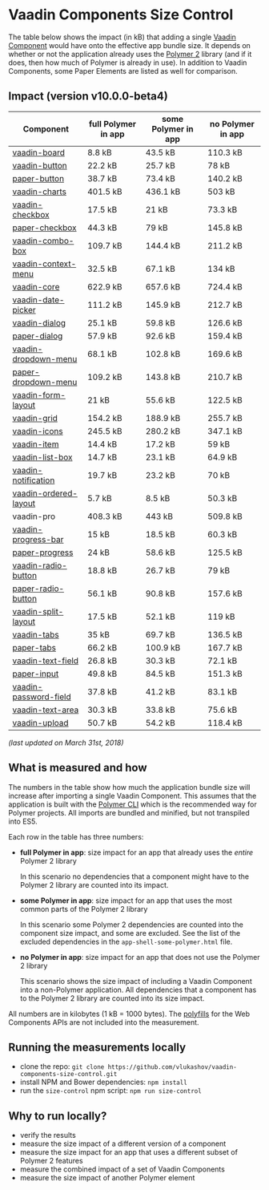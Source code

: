 # Vaadin Components Size Control

The table below shows the impact (in kB) that adding a single [Vaadin Component](https://vaadin.com/components) would have onto the effective app bundle size. It depends on whether or not the application already uses the [Polymer 2](https://www.polymer-project.org/) library (and if it does, then how much of Polymer is already in use). In addition to Vaadin Components, some Paper Elements are listed as well for comparison.

## Impact (version v10.0.0-beta4)

| Component                     | full Polymer in app | some Polymer in app | no Polymer in app |
| ----------------------------- | ------------------- | ------------------- | ----------------- |
| [vaadin-board][09]            | 8.8 kB              | 43.5 kB             | 110.3 kB          |
| [vaadin-button][10]           | 22.2 kB             | 25.7 kB             | 78 kB             |
| [paper-button][01]            | 38.7 kB             | 73.4 kB             | 140.2 kB          |
| [vaadin-charts][11]           | 401.5 kB            | 436.1 kB            | 503 kB            |
| [vaadin-checkbox][12]         | 17.5 kB             | 21 kB               | 73.3 kB           |
| [paper-checkbox][02]          | 44.3 kB             | 79 kB               | 145.8 kB          |
| [vaadin-combo-box][13]        | 109.7 kB            | 144.4 kB            | 211.2 kB          |
| [vaadin-context-menu][14]     | 32.5 kB             | 67.1 kB             | 134 kB            |
| [vaadin-core][15]             | 622.9 kB            | 657.6 kB            | 724.4 kB          |
| [vaadin-date-picker][16]      | 111.2 kB            | 145.9 kB            | 212.7 kB          |
| [vaadin-dialog][17]           | 25.1 kB             | 59.8 kB             | 126.6 kB          |
| [paper-dialog][03]            | 57.9 kB             | 92.6 kB             | 159.4 kB          |
| [vaadin-dropdown-menu][18]    | 68.1 kB             | 102.8 kB            | 169.6 kB          |
| [paper-dropdown-menu][04]     | 109.2 kB            | 143.8 kB            | 210.7 kB          |
| [vaadin-form-layout][19]      | 21 kB               | 55.6 kB             | 122.5 kB          |
| [vaadin-grid][20]             | 154.2 kB            | 188.9 kB            | 255.7 kB          |
| [vaadin-icons][21]            | 245.5 kB            | 280.2 kB            | 347.1 kB          |
| [vaadin-item][22]             | 14.4 kB             | 17.2 kB             | 59 kB             |
| [vaadin-list-box][23]         | 14.7 kB             | 23.1 kB             | 64.9 kB           |
| [vaadin-notification][24]     | 19.7 kB             | 23.2 kB             | 70 kB             |
| [vaadin-ordered-layout][25]   | 5.7 kB              | 8.5 kB              | 50.3 kB           |
| vaadin-pro                    | 408.3 kB            | 443 kB              | 509.8 kB          |
| [vaadin-progress-bar][27]     | 15 kB               | 18.5 kB             | 60.3 kB           |
| [paper-progress][06]          | 24 kB               | 58.6 kB             | 125.5 kB          |
| [vaadin-radio-button][28]     | 18.8 kB             | 26.7 kB             | 79 kB             |
| [paper-radio-button][07]      | 56.1 kB             | 90.8 kB             | 157.6 kB          |
| [vaadin-split-layout][29]     | 17.5 kB             | 52.1 kB             | 119 kB            |
| [vaadin-tabs][30]             | 35 kB               | 69.7 kB             | 136.5 kB          |
| [paper-tabs][08]              | 66.2 kB             | 100.9 kB            | 167.7 kB          |
| [vaadin-text-field][31.1]     | 26.8 kB             | 30.3 kB             | 72.1 kB           |
| [paper-input][05]             | 49.8 kB             | 84.5 kB             | 151.3 kB          |
| [vaadin-password-field][31.2] | 37.8 kB             | 41.2 kB             | 83.1 kB           |
| [vaadin-text-area][31.3]      | 30.3 kB             | 33.8 kB             | 75.6 kB           |
| [vaadin-upload][32]           | 50.7 kB             | 54.2 kB             | 118.4 kB          |

[01]: https://github.com/PolymerElements/paper-button "see the <paper-button> repo on GitHub"
[02]: https://github.com/PolymerElements/paper-checkbox "see the <paper-checkbox> repo on GitHub"
[03]: https://github.com/PolymerElements/paper-dialog "see the <paper-dialog> repo on GitHub"
[04]: https://github.com/PolymerElements/paper-dropdown-menu "see the <paper-dropdown-menu> repo on GitHub"
[05]: https://github.com/PolymerElements/paper-input "see the <paper-input> repo on GitHub"
[06]: https://github.com/PolymerElements/paper-progress "see the <paper-progress> repo on GitHub"
[07]: https://github.com/PolymerElements/paper-radio-button "see the <paper-radio-button> repo on GitHub"
[08]: https://github.com/PolymerElements/paper-tabs "see the <paper-tabs> repo on GitHub"
[09]: https://github.com/vaadin/vaadin-board "see the <vaadin-board> repo on GitHub"
[10]: https://github.com/vaadin/vaadin-button "see the <vaadin-button> repo on GitHub"
[11]: https://github.com/vaadin/vaadin-charts "see the <vaadin-charts> repo on GitHub"
[12]: https://github.com/vaadin/vaadin-checkbox "see the <vaadin-checkbox> repo on GitHub"
[13]: https://github.com/vaadin/vaadin-combo-box "see the <vaadin-combo-box> repo on GitHub"
[14]: https://github.com/vaadin/vaadin-context-menu "see the <vaadin-context-menu> repo on GitHub"
[15]: https://github.com/vaadin/vaadin-core "see the <vaadin-core> repo on GitHub"
[16]: https://github.com/vaadin/vaadin-date-picker "see the <vaadin-date-picker> repo on GitHub"
[17]: https://github.com/vaadin/vaadin-dialog "see the <vaadin-dialog> repo on GitHub"
[18]: https://github.com/vaadin/vaadin-dropdown-menu "see the <vaadin-dropdown-menu> repo on GitHub"
[19]: https://github.com/vaadin/vaadin-form-layout "see the <vaadin-form-layout> repo on GitHub"
[20]: https://github.com/vaadin/vaadin-grid "see the <vaadin-grid> repo on GitHub"
[21]: https://github.com/vaadin/vaadin-icons "see the <vaadin-icons> repo on GitHub"
[22]: https://github.com/vaadin/vaadin-item "see the <vaadin-item> repo on GitHub"
[23]: https://github.com/vaadin/vaadin-list-box "see the <vaadin-list-box> repo on GitHub"
[24]: https://github.com/vaadin/vaadin-notification "see the <vaadin-notification> repo on GitHub"
[25]: https://github.com/vaadin/vaadin-ordered-layout "see the <vaadin-ordered-layout> repo on GitHub"
[27]: https://github.com/vaadin/vaadin-progress-bar "see the <vaadin-progress-bar> repo on GitHub"
[28]: https://github.com/vaadin/vaadin-radio-button "see the <vaadin-radio-button> repo on GitHub"
[29]: https://github.com/vaadin/vaadin-split-layout "see the <vaadin-split-layout> repo on GitHub"
[30]: https://github.com/vaadin/vaadin-tabs "see the <vaadin-tabs> repo on GitHub"
[31.1]: https://github.com/vaadin/vaadin-text-field "see the <vaadin-text-field> repo on GitHub"
[31.2]: https://github.com/vaadin/vaadin-text-field "see the <vaadin-password-field> repo on GitHub"
[31.3]: https://github.com/vaadin/vaadin-text-field "see the <vaadin-text-area> repo on GitHub"
[32]: https://github.com/vaadin/vaadin-upload "see the <vaadin-upload> repo on GitHub"

_(last updated on March 31st, 2018)_

## What is measured and how

The numbers in the table show how much the application bundle size will increase after importing a single Vaadin Component. This assumes that the application is built with the [Polymer CLI](https://www.polymer-project.org/2.0/docs/tools/polymer-cli) which is the recommended way for Polymer projects. All imports are bundled and minified, but not transpiled into ES5.

Each row in the table has three numbers:

* **full Polymer in app**: size impact for an app that already uses the _entire_ Polymer 2 library

  In this scenario no dependencies that a component might have to the Polymer 2 library are counted into its impact.

* **some Polymer in app**: size impact for an app that uses the most common parts of the Polymer 2 library

  In this scenario some Polymer 2 dependencies are counted into the component size impact, and some are excluded. See the list of the excluded dependencies in the `app-shell-some-polymer.html` file.

* **no Polymer in app**: size impact for an app that does not use the Polymer 2 library

  This scenario shows the size impact of including a Vaadin Component into a non-Polymer application. All dependencies that a component has to the Polymer 2 library are counted into its size impact.

All numbers are in kilobytes (1 kB = 1000 bytes). The [polyfills](https://github.com/webcomponents/webcomponentsjs) for the Web Components APIs are not included into the measurement.

## Running the measurements locally

* clone the repo: `git clone https://github.com/vlukashov/vaadin-components-size-control.git`
* install NPM and Bower dependencies: `npm install`
* run the `size-control` npm script: `npm run size-control`

## Why to run locally?

* verify the results
* measure the size impact of a different version of a component
* measure the size impact for an app that uses a different subset of Polymer 2 features
* measure the combined impact of a set of Vaadin Components
* measure the size impact of another Polymer element
